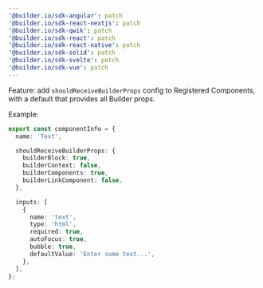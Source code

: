 ```yaml
---
'@builder.io/sdk-angular': patch
'@builder.io/sdk-react-nextjs': patch
'@builder.io/sdk-qwik': patch
'@builder.io/sdk-react': patch
'@builder.io/sdk-react-native': patch
'@builder.io/sdk-solid': patch
'@builder.io/sdk-svelte': patch
'@builder.io/sdk-vue': patch
---
```


Feature: add `shouldReceiveBuilderProps` config to Registered Components, with a default that provides all Builder props.

Example:

```ts
export const componentInfo = {
  name: 'Text',

  shouldReceiveBuilderProps: {
    builderBlock: true,
    builderContext: false,
    builderComponents: true,
    builderLinkComponent: false,
  },

  inputs: [
    {
      name: 'text',
      type: 'html',
      required: true,
      autoFocus: true,
      bubble: true,
      defaultValue: 'Enter some text...',
    },
  ],
};
```

